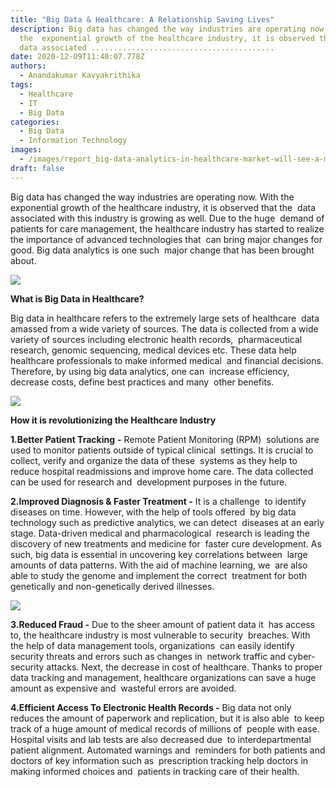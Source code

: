 ```yaml
---
title: "Big Data & Healthcare: A Relationship Saving Lives"
description: Big data has changed the way industries are operating now. With
  the  exponential growth of the healthcare industry, it is observed that the 
  data associated .........................................
date: 2020-12-09T11:40:07.778Z
authors:
  - Anandakumar Kavyakrithika
tags:
  - Healthcare
  - IT
  - Big Data
categories:
  - Big Data
  - Information Technology
images:
  - /images/report_big-data-analytics-in-healthcare-market-will-see-a-massive-growth-by-2025.jpg
draft: false
---
```

Big data has changed the way industries are operating now. With the  exponential growth of the healthcare industry, it is observed that the  data associated with this industry is growing as well. <!-- more --> Due to the huge  demand of patients for care management, the healthcare industry has started to realize the importance of advanced technologies that  can bring major changes for good. Big data analytics is one such  major change that has been brought about.  

![](/images/big-da.gif)

**What is Big Data in Healthcare?**

Big data in healthcare refers to the extremely large sets of healthcare  data amassed from a wide variety of sources. The data is collected from a wide  variety of sources including electronic health records,  pharmaceutical research, genomic sequencing, medical devices etc. These data help healthcare professionals to make informed medical  and financial decisions. Therefore, by using big data analytics, one can  increase efficiency, decrease costs, define best practices and many  other benefits. 

![](/images/hc_bulletin_f14_qa_bigdata_spotlight.webp)

**How it is revolutionizing the Healthcare Industry** 

**1.Better Patient Tracking** **\-**  Remote Patient Monitoring (RPM)  solutions are used to monitor patients outside of typical clinical  settings. It is crucial to collect, verify and organize the data of these  systems as they help to reduce hospital readmissions and improve home care. The data collected can be used for research and  development purposes in the future.

**2.Improved Diagnosis & Faster Treatment -** It is a challenge  to identify diseases on time. However, with the help of tools offered  by big data technology such as predictive analytics, we can detect  diseases at an early stage. Data-driven medical and pharmacological  research is leading the discovery of new treatments and medicine for  faster cure development. As  such, big data is essential in uncovering key correlations between  large amounts of data patterns. With the aid of machine learning, we  are also able to study the genome and implement the correct  treatment for both genetically and non-genetically derived illnesses. 

![](/images/drupal_v3.gif)

**3.Reduced Fraud -**  Due to the sheer amount of patient data it  has access to, the healthcare industry is most vulnerable to security  breaches. With the help of data management tools, organizations  can easily identify security threats and errors such as changes in  network traffic and cyber-security attacks. Next, the decrease in cost of healthcare. Thanks to proper data tracking and management, healthcare organizations can save a huge amount as expensive and  wasteful errors are avoided. 

**4.Efficient Access To Electronic Health Records -** Big data not only  reduces the amount of paperwork and replication, but it is also able  to keep track of a huge amount of medical records of millions of  people with ease. Hospital visits and lab tests are also decreased due  to interdepartmental patient alignment. Automated warnings and  reminders for both patients and doctors of key information such as  prescription tracking help doctors in making informed choices and  patients in tracking care of their health.